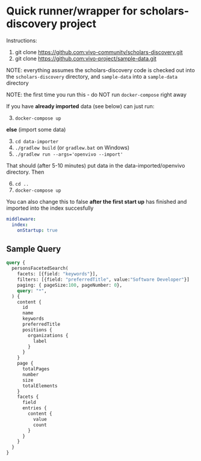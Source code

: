 # Quick runner/wrapper for scholars-discovery project

Instructions:

1) git clone https://github.com:vivo-community/scholars-discovery.git 
2) git clone https://github.com:vivo-project/sample-data.git

NOTE: everything assumes the scholars-discovery code is checked out into the 
`scholars-discovery` directory, and `sample-data` into a
`sample-data` directory

NOTE: the first time you run this - do NOT run `docker-compose` right away

If you have **already imported** data (see below) can just run:

3) `docker-compose up`

**else** (import some data)

3) `cd data-importer`
4) `./gradlew build` (or `gradlew.bat` on Windows)
5) `./gradlew run --args='openvivo --import'`

That should (after 5-10 minutes) put data in the data-imported/openvivo
directory.  Then 

6) `cd ..`
7) `docker-compose up`

You can also change this to false **after the first start up** has finished
and imported into the index succesfully

```yaml
middleware:
  index:
    onStartup: true
```

## Sample Query

```graphql
query {
  personsFacetedSearch(
    facets: [{field: "keywords"}],
    filters: [{field: "preferredTitle", value:"Software Developer"}]
    paging: { pageSize:100, pageNumber: 0},
    query: "*",
  ) {
    content {
      id
      name
      keywords
      preferredTitle
      positions {
        organizations {
          label
        }
      }
    }
    page {
      totalPages
      number
      size
      totalElements
    }
    facets {
      field
      entries {
        content { 
          value
          count 
        }
      }
    }
  }
}
```


